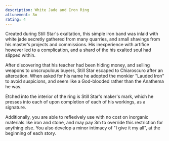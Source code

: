 ```yaml
---
description: White Jade and Iron Ring
attunement: 3m
rating: 4
---
```


Created during Still Star's exaltation, this simple iron band was inlaid with white jade secretly gathered from many quarries, and small shavings from his master’s projects and commissions. His inexperience with artifice however led to a complication, and a shard of the his exalted soul had slipped within.

After discovering that his teacher had been hiding money, and selling weapons to unscrupulous buyers, Still Star escaped to Chiaroscuro after an altercation. When asked for his name he adopted the monkier "Lauded Iron" to avoid suspicions, and seem like a God-blooded rather than the Anathema he was.

Etched into the interior of the ring is Still Star's maker's mark, which he presses into each of upon completion of each of his workings, as a signature.

<attunement></attunement>

Additionally, you are able to reflexively use <book r="Craftsman Need No Tools"></book> with no cost on inorganic materials like iron and stone, and may pay 3m to override this restriction for anything else. You also develop a minor intimacy of "I give it my all", at the beginning of each story.
